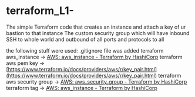 # terraform_L1-

The simple Terraform code that creates an instance and attach a key of ur bastion to that instance 
The custom security group which will have inbound SSH to whole world and outbound of all ports and protocols to all  

the following stuff were used: 
.gitignore file was added
terraform aws_instance  -> [AWS: aws_instance - Terraform by HashiCorp](https://www.terraform.io/docs/providers/aws/r/instance.html)
terraform aws pem key  -> [https://www.terraform.io/docs/providers/aws/r/key_pair.html](https://www.terraform.io/docs/providers/aws/r/key_pair.html) 
terraform aws security group -> [AWS: aws_security_group - Terraform by HashiCorp](https://www.terraform.io/docs/providers/aws/r/security_group.html)
terraform tag -> [AWS: aws_instance - Terraform by HashiCorp](https://www.terraform.io/docs/providers/aws/r/instance.html)
